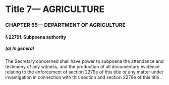 
# Title 7— AGRICULTURE
### CHAPTER 55— DEPARTMENT OF AGRICULTURE
#### § 2279f. Subpoena authority
##### (a) In general

The Secretary concerned shall have power to subpoena the attendance and testimony of any witness, and the production of all documentary evidence relating to the enforcement of section 2279e of this title or any matter under investigation in connection with this section and section 2279e of this title .
